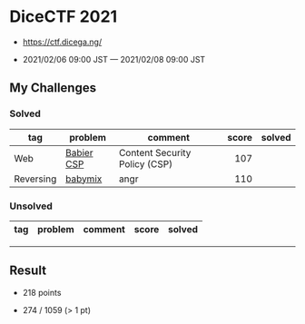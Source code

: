 # DiceCTF 2021

* https://ctf.dicega.ng/

* 2021/02/06 09:00 JST — 2021/02/08 09:00 JST

## My Challenges

### Solved

| tag       | problem                    | comment                       | score | solved |
| --------- | -------------------------- | ----------------------------- | ----: | -----: |
| Web       | [Babier CSP](./Babier_CSP) | Content Security Policy (CSP) | 107   |        |
| Reversing | [babymix](./babymix)       | angr                          | 110   |        |


### Unsolved

| tag     | problem      | comment | score | solved |
| ------- | ------------ | ------- | ----: | -----: |

---

## Result

* 218 points

* 274 / 1059 (> 1 pt)